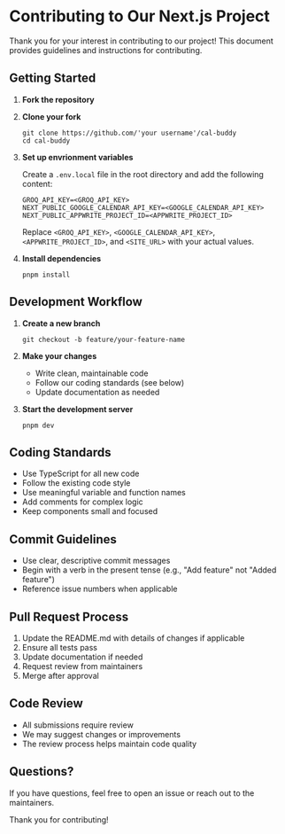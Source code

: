 # Contributing to Our Next.js Project

Thank you for your interest in contributing to our project! This document provides guidelines and instructions for contributing.

## Getting Started

1. **Fork the repository**
2. **Clone your fork**

   ```
   git clone https://github.com/'your username'/cal-buddy
   cd cal-buddy
   ```

3. **Set up envrionment variables**

   Create a `.env.local` file in the root directory and add the following content:

   ```
   GROQ_API_KEY=<GROQ_API_KEY>
   NEXT_PUBLIC_GOOGLE_CALENDAR_API_KEY=<GOOGLE_CALENDAR_API_KEY>
   NEXT_PUBLIC_APPWRITE_PROJECT_ID=<APPWRITE_PROJECT_ID>
   ```

   Replace `<GROQ_API_KEY>`, `<GOOGLE_CALENDAR_API_KEY>`, `<APPWRITE_PROJECT_ID>`, and `<SITE_URL>` with your actual values.

4. **Install dependencies**

   ```
   pnpm install
   ```

## Development Workflow

1. **Create a new branch**

   ```
   git checkout -b feature/your-feature-name
   ```

2. **Make your changes**

   - Write clean, maintainable code
   - Follow our coding standards (see below)
   - Update documentation as needed

3. **Start the development server**
   ```
   pnpm dev
   ```

## Coding Standards

- Use TypeScript for all new code
- Follow the existing code style
- Use meaningful variable and function names
- Add comments for complex logic
- Keep components small and focused

## Commit Guidelines

- Use clear, descriptive commit messages
- Begin with a verb in the present tense (e.g., "Add feature" not "Added feature")
- Reference issue numbers when applicable

## Pull Request Process

1. Update the README.md with details of changes if applicable
2. Ensure all tests pass
3. Update documentation if needed
4. Request review from maintainers
5. Merge after approval

## Code Review

- All submissions require review
- We may suggest changes or improvements
- The review process helps maintain code quality

## Questions?

If you have questions, feel free to open an issue or reach out to the maintainers.

Thank you for contributing!
